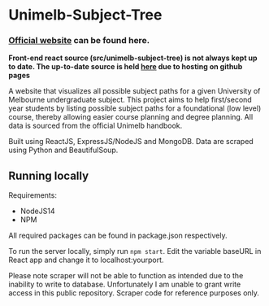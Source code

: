 # Unimelb-Subject-Tree

### [Official website](https://unimelbtree.github.io/) can be found here.

**Front-end react source (src/unimelb-subject-tree) is not always kept up to date. The up-to-date source is held [here](https://github.com/unimelbtree/unimelbtree.github.io) due to hosting on github pages**

A website that visualizes all possible subject paths for a given University of Melbourne undergraduate subject. This project aims to help first/second year students by listing
possible subject paths for a foundational (low level) course, thereby allowing easier course planning and degree planning. All data is sourced from the official Unimelb handbook. 

Built using ReactJS, ExpressJS/NodeJS and MongoDB. Data are scraped using Python and BeautifulSoup.

## Running locally

Requirements:
- NodeJS14
- NPM

All required packages can be found in package.json respectively. 

To run the server locally, simply run `npm start`. Edit the variable baseURL in React app and change it to localhost:yourport. 

Please note scraper will not be able to function as intended due to the inability to write to database. Unfortunately I am unable to grant write access in this public repository. Scraper code for reference purposes only.
